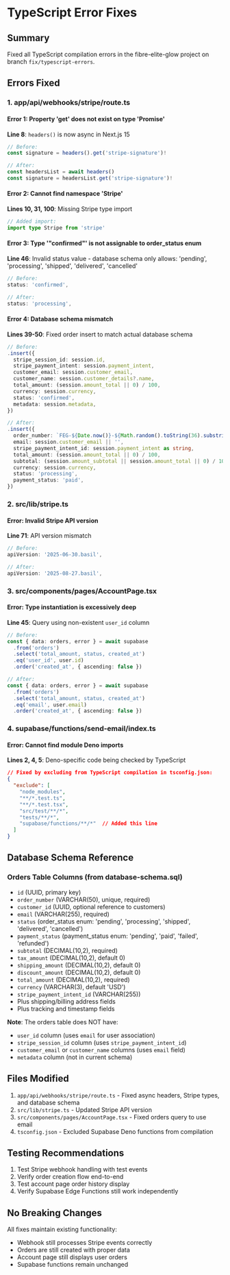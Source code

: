 # TypeScript Error Fixes

## Summary
Fixed all TypeScript compilation errors in the fibre-elite-glow project on branch `fix/typescript-errors`.

## Errors Fixed

### 1. app/api/webhooks/stripe/route.ts

#### Error 1: Property 'get' does not exist on type 'Promise<ReadonlyHeaders>'
**Line 8**: `headers()` is now async in Next.js 15
```typescript
// Before:
const signature = headers().get('stripe-signature')!

// After:
const headersList = await headers()
const signature = headersList.get('stripe-signature')!
```

#### Error 2: Cannot find namespace 'Stripe'
**Lines 10, 31, 100**: Missing Stripe type import
```typescript
// Added import:
import type Stripe from 'stripe'
```

#### Error 3: Type '"confirmed"' is not assignable to order_status enum
**Line 46**: Invalid status value - database schema only allows: 'pending', 'processing', 'shipped', 'delivered', 'cancelled'
```typescript
// Before:
status: 'confirmed',

// After:
status: 'processing',
```

#### Error 4: Database schema mismatch
**Lines 39-50**: Fixed order insert to match actual database schema
```typescript
// Before:
.insert({
  stripe_session_id: session.id,
  stripe_payment_intent: session.payment_intent,
  customer_email: session.customer_email,
  customer_name: session.customer_details?.name,
  total_amount: (session.amount_total || 0) / 100,
  currency: session.currency,
  status: 'confirmed',
  metadata: session.metadata,
})

// After:
.insert({
  order_number: `FEG-${Date.now()}-${Math.random().toString(36).substring(7)}`,
  email: session.customer_email || '',
  stripe_payment_intent_id: session.payment_intent as string,
  total_amount: (session.amount_total || 0) / 100,
  subtotal: (session.amount_subtotal || session.amount_total || 0) / 100,
  currency: session.currency,
  status: 'processing',
  payment_status: 'paid',
})
```

### 2. src/lib/stripe.ts

#### Error: Invalid Stripe API version
**Line 71**: API version mismatch
```typescript
// Before:
apiVersion: '2025-06-30.basil',

// After:
apiVersion: '2025-08-27.basil',
```

### 3. src/components/pages/AccountPage.tsx

#### Error: Type instantiation is excessively deep
**Line 45**: Query using non-existent `user_id` column
```typescript
// Before:
const { data: orders, error } = await supabase
  .from('orders')
  .select('total_amount, status, created_at')
  .eq('user_id', user.id)
  .order('created_at', { ascending: false })

// After:
const { data: orders, error } = await supabase
  .from('orders')
  .select('total_amount, status, created_at')
  .eq('email', user.email)
  .order('created_at', { ascending: false })
```

### 4. supabase/functions/send-email/index.ts

#### Error: Cannot find module Deno imports
**Lines 2, 4, 5**: Deno-specific code being checked by TypeScript
```json
// Fixed by excluding from TypeScript compilation in tsconfig.json:
{
  "exclude": [
    "node_modules",
    "**/*.test.ts",
    "**/*.test.tsx",
    "src/test/**/*",
    "tests/**/*",
    "supabase/functions/**/*"  // Added this line
  ]
}
```

## Database Schema Reference

### Orders Table Columns (from database-schema.sql)
- `id` (UUID, primary key)
- `order_number` (VARCHAR(50), unique, required)
- `customer_id` (UUID, optional reference to customers)
- `email` (VARCHAR(255), required)
- `status` (order_status enum: 'pending', 'processing', 'shipped', 'delivered', 'cancelled')
- `payment_status` (payment_status enum: 'pending', 'paid', 'failed', 'refunded')
- `subtotal` (DECIMAL(10,2), required)
- `tax_amount` (DECIMAL(10,2), default 0)
- `shipping_amount` (DECIMAL(10,2), default 0)
- `discount_amount` (DECIMAL(10,2), default 0)
- `total_amount` (DECIMAL(10,2), required)
- `currency` (VARCHAR(3), default 'USD')
- `stripe_payment_intent_id` (VARCHAR(255))
- Plus shipping/billing address fields
- Plus tracking and timestamp fields

**Note**: The orders table does NOT have:
- `user_id` column (uses `email` for user association)
- `stripe_session_id` column (uses `stripe_payment_intent_id`)
- `customer_email` or `customer_name` columns (uses `email` field)
- `metadata` column (not in current schema)

## Files Modified
1. `app/api/webhooks/stripe/route.ts` - Fixed async headers, Stripe types, and database schema
2. `src/lib/stripe.ts` - Updated Stripe API version
3. `src/components/pages/AccountPage.tsx` - Fixed orders query to use email
4. `tsconfig.json` - Excluded Supabase Deno functions from compilation

## Testing Recommendations
1. Test Stripe webhook handling with test events
2. Verify order creation flow end-to-end
3. Test account page order history display
4. Verify Supabase Edge Functions still work independently

## No Breaking Changes
All fixes maintain existing functionality:
- Webhook still processes Stripe events correctly
- Orders are still created with proper data
- Account page still displays user orders
- Supabase functions remain unchanged

